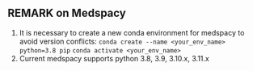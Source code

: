 ## REMARK on Medspacy
1. It is necessary to create a new conda environment for medspacy to avoid version conflicts:
    `conda create --name <your_env_name> python=3.8 pip`
    `conda activate <your_env_name>`
2. Current medspacy supports python 3.8, 3.9, 3.10.x, 3.11.x